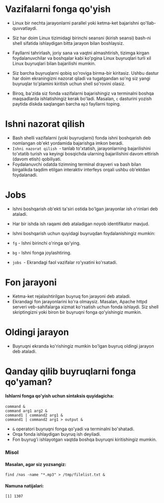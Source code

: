 # Vazifalarni fonga qo'yish

- Linux bir nechta jarayonlarni parallel yoki ketma-ket bajarishni qo'llab-quvvatlaydi.
- Siz har doim Linux tizimidagi birinchi seansni (kirish seansi) bash-ni shell sifatida ishlaydigan bitta jarayon bilan boshlaysiz.
- Fayllarni tahrirlash, joriy sana va vaqtni almashtirish, tizimga kirgan foydalanuvchilar va boshqalar kabi ko'pgina Linux buyruqlari turli xil Linux buyruqlari bilan bajarilishi mumkin.
- Siz barcha buyruqlarni qobiq so'roviga birma-bir kiritasiz. Ushbu dastur har doim ekraningizni nazorat qiladi va tugatgandan so'ng siz yangi buyruqlar to'plamini kiritish uchun shell so'rovini olasiz.

- Biroq, ba'zida siz fonda vazifalarni bajarishingiz va terminalni boshqa maqsadlarda ishlatishingiz kerak bo'ladi. Masalan, ```c``` dasturini yozish paytida diskda saqlangan barcha ```mp3``` fayllarni toping.



# Ishni nazorat qilish

- Bash shelli vazifalarni (yoki buyruqlarni) fonda ishni boshqarish deb nomlangan ob'ekt yordamida bajarishga imkon beradi.
- ```Ishni nazorat qilish ```- tanlab to'xtatish, jarayonlarning bajarilishini to'xtatib turish va keyingi bosqichda ularning bajarilishini davom ettirish (davom etish) qobiliyati.
- Foydalanuvchi odatda tizimning terminal drayveri va bash bilan birgalikda taqdim etilgan interaktiv interfeys orqali ushbu ob'ektdan foydalanadi.


# Jobs

- Ishni boshqarish ob'ekti ta'siri ostida bo'lgan jarayonlar ish o'rinlari deb ataladi.
- Har bir ishda ish raqami deb ataladigan noyob identifikator mavjud.
- Ishni boshqarish uchun quyidagi buyruqdan foydalanishingiz mumkin:

- ```fg``` - Ishni birinchi o'ringa qo'ying.
- ```bg``` - Ishni fonga joylashtiring.
- ```jobs ```- Ekrandagi faol vazifalar ro'yxatini ko'rsatadi.


# Fon jarayoni

- Ketma-ket rejalashtirilgan buyruq fon jarayoni deb ataladi.
- Ekrandagi fon jarayonlarini ko'ra olmaysiz. Masalan, Apache httpd serveri veb-sahifalarga xizmat ko'rsatish uchun fonda ishlaydi. Siz shell skriptingizni yoki biron bir buyruqni fonga qo'yishingiz mumkin.



# Oldingi jarayon

- Buyruqni ekranda ko'rishingiz mumkin bo'lgan buyruq oldingi jarayon deb ataladi.

# Qanday qilib buyruqlarni fonga qo'yaman?

#### Ishlarni fonga qo'yish uchun sintaksis quyidagicha:


```
command &
command arg1 arg2 &
command1 | command2 arg1 &
command1 | command2 arg1 > output &
```

- ```&``` operatori buyruqni fonga qo'yadi va terminalni bo'shatadi.
- Orqa fonda ishlaydigan buyruq ish deyiladi.
- Fon buyrug'i ishlayotgan vaqtda boshqa buyruqni kiritishingiz mumkin.

### Misol

#### Masalan, agar siz yozsangiz:

```
find /nas -name "*.mp3" > /tmp/filelist.txt &
```

#### Namuna natijalari:

```
[1] 1307
```